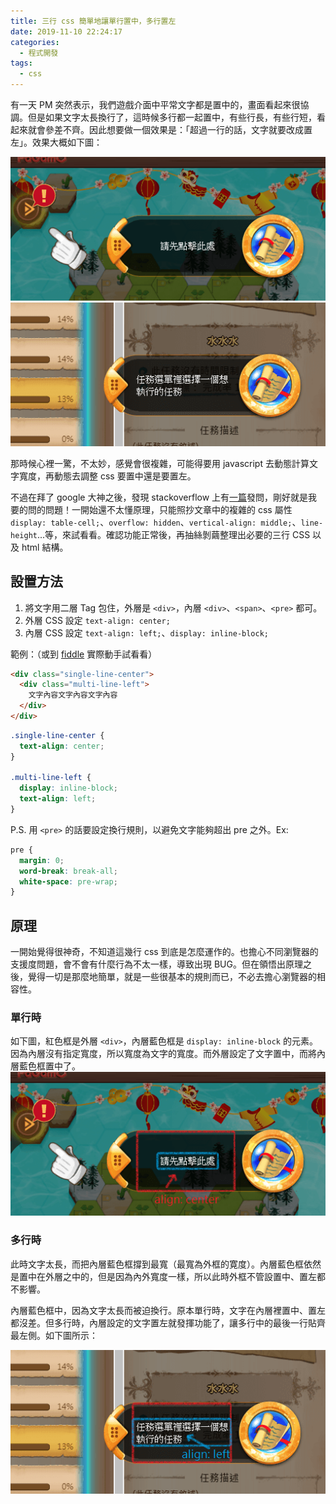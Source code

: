 ```yaml
---
title: 三行 css 簡單地讓單行置中，多行置左
date: 2019-11-10 22:24:17
categories:
  - 程式開發
tags:
  - css
---
```


有一天 PM 突然表示，我們遊戲介面中平常文字都是置中的，畫面看起來很協調。但是如果文字太長換行了，這時候多行都一起置中，有些行長，有些行短，看起來就會參差不齊。因此想要做一個效果是：「超過一行的話，文字就要改成置左」。效果大概如下圖：

![align center image](/imgs/pagamo/align_center.png)![align left image](/imgs/pagamo/align_left.png)

那時候心裡一驚，不太妙，感覺會很複雜，可能得要用 javascript 去動態計算文字寬度，再動態去調整 css 要置中還是要置左。

不過在拜了 google 大神之後，發現 stackoverflow 上有[一篇](https://stackoverflow.com/a/43627669/2131983)發問，剛好就是我要的問的問題！一開始還不太懂原理，只能照抄文章中的複雜的 css 屬性 `display: table-cell;`、`overflow: hidden`、`vertical-align: middle;`、`line-height`...等，來試看看。確認功能正常後，再抽絲剝繭整理出必要的三行 CSS 以及 html 結構。

## 設置方法

1. 將文字用二層 Tag 包住，外層是 `<div>`，內層 `<div>`、`<span>`、`<pre>` 都可。
2. 外層 CSS 設定 `text-align: center;`
3. 內層 CSS 設定 `text-align: left;`、`display: inline-block;`

範例：（或到 [fiddle](https://jsfiddle.net/khiav223577/5nka1wbL/26/) 實際動手試看看）
```html
<div class="single-line-center">
  <div class="multi-line-left">
    文字內容文字內容文字內容
  </div>
</div>
```

```css
.single-line-center {
  text-align: center;
}

.multi-line-left {
  display: inline-block;
  text-align: left;
}
```

P.S. 用 `<pre>` 的話要設定換行規則，以避免文字能夠超出 pre 之外。Ex:
```css
pre {
  margin: 0;
  word-break: break-all;
  white-space: pre-wrap;
}
```

## 原理

一開始覺得很神奇，不知道這幾行 css 到底是怎麼運作的。也擔心不同瀏覽器的支援度問題，會不會有什麼行為不太一樣，導致出現 BUG。但在領悟出原理之後，覺得一切是那麼地簡單，就是一些很基本的規則而已，不必去擔心瀏覽器的相容性。

### 單行時

如下圖，紅色框是外層 `<div>`，內層藍色框是 `display: inline-block` 的元素。因為內層沒有指定寬度，所以寬度為文字的寬度。而外層設定了文字置中，而將內層藍色框置中了。
![align center image explanation](/imgs/pagamo/align_center-explanation.png)

### 多行時

此時文字太長，而把內層藍色框撐到最寬（最寬為外框的寛度）。內層藍色框依然是置中在外層之中的，但是因為內外寬度一樣，所以此時外框不管設置中、置左都不影響。

內層藍色框中，因為文字太長而被迫換行。原本單行時，文字在內層裡置中、置左都沒差。但多行時，內層設定的文字置左就發揮功能了，讓多行中的最後一行貼齊最左側。如下圖所示：

![align left image explanation](/imgs/pagamo/align_left-explanation.png)

